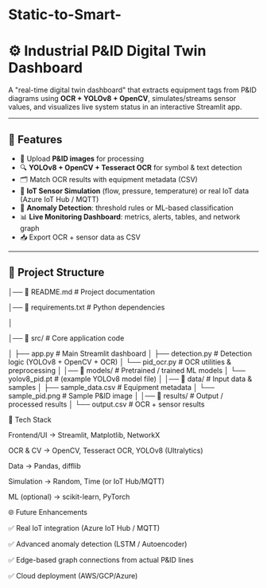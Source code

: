 # Static-to-Smart-
# ⚙ Industrial P&ID Digital Twin Dashboard  

A "real-time digital twin dashboard" that extracts equipment tags from P&ID diagrams using **OCR + YOLOv8 + OpenCV**, simulates/streams sensor values, and visualizes live system status in an interactive Streamlit app.  

---

## 🚀 Features
- 📂 Upload **P&ID images** for processing  
- 🔍 **YOLOv8 + OpenCV + Tesseract OCR** for symbol & text detection  
- 🗂 Match OCR results with equipment metadata (CSV)  
- 📡 **IoT Sensor Simulation** (flow, pressure, temperature) or real IoT data (Azure IoT Hub / MQTT)  
- 🤖 **Anomaly Detection**: threshold rules or ML-based classification  
- 📊 **Live Monitoring Dashboard**: metrics, alerts, tables, and network graph  
- 📥 Export OCR + sensor data as CSV  

---

## 📂 Project Structure

│── 📜 README.md # Project documentation

│── 📜 requirements.txt # Python dependencies

│

│── 📂 src/ # Core application code

│ ├── app.py # Main Streamlit dashboard
│ ├── detection.py # Detection logic (YOLOv8 + OpenCV + OCR)
│ └── pid_ocr.py # OCR utilities & preprocessing
│
│── 📂 models/ # Pretrained / trained ML models
│ └── yolov8_pid.pt # (example YOLOv8 model file)
│
│── 📂 data/ # Input data & samples
│ ├── sample_data.csv # Equipment metadata
│ └── sample_pid.png # Sample P&ID image
│
│── 📂 results/ # Output / processed results
│ └── output.csv # OCR + sensor results

🔧 Tech Stack

Frontend/UI → Streamlit, Matplotlib, NetworkX

OCR & CV → OpenCV, Tesseract OCR, YOLOv8 (Ultralytics)

Data → Pandas, difflib

Simulation → Random, Time (or IoT Hub/MQTT)

ML (optional) → scikit-learn, PyTorch

🌐 Future Enhancements

✅ Real IoT integration (Azure IoT Hub / MQTT)

✅ Advanced anomaly detection (LSTM / Autoencoder)

✅ Edge-based graph connections from actual P&ID lines

✅ Cloud deployment (AWS/GCP/Azure)
